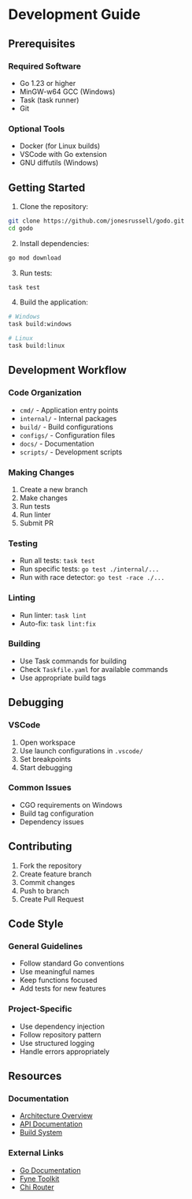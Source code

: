 # Development Guide

## Prerequisites

### Required Software
- Go 1.23 or higher
- MinGW-w64 GCC (Windows)
- Task (task runner)
- Git

### Optional Tools
- Docker (for Linux builds)
- VSCode with Go extension
- GNU diffutils (Windows)

## Getting Started

1. Clone the repository:
```bash
git clone https://github.com/jonesrussell/godo.git
cd godo
```

2. Install dependencies:
```bash
go mod download
```

3. Run tests:
```bash
task test
```

4. Build the application:
```bash
# Windows
task build:windows

# Linux
task build:linux
```

## Development Workflow

### Code Organization
- `cmd/` - Application entry points
- `internal/` - Internal packages
- `build/` - Build configurations
- `configs/` - Configuration files
- `docs/` - Documentation
- `scripts/` - Development scripts

### Making Changes
1. Create a new branch
2. Make changes
3. Run tests
4. Run linter
5. Submit PR

### Testing
- Run all tests: `task test`
- Run specific tests: `go test ./internal/...`
- Run with race detector: `go test -race ./...`

### Linting
- Run linter: `task lint`
- Auto-fix: `task lint:fix`

### Building
- Use Task commands for building
- Check `Taskfile.yaml` for available commands
- Use appropriate build tags

## Debugging

### VSCode
1. Open workspace
2. Use launch configurations in `.vscode/`
3. Set breakpoints
4. Start debugging

### Common Issues
- CGO requirements on Windows
- Build tag configuration
- Dependency issues

## Contributing

1. Fork the repository
2. Create feature branch
3. Commit changes
4. Push to branch
5. Create Pull Request

## Code Style

### General Guidelines
- Follow standard Go conventions
- Use meaningful names
- Keep functions focused
- Add tests for new features

### Project-Specific
- Use dependency injection
- Follow repository pattern
- Use structured logging
- Handle errors appropriately

## Resources

### Documentation
- [Architecture Overview](architecture.md)
- [API Documentation](api/README.md)
- [Build System](build.md)

### External Links
- [Go Documentation](https://golang.org/doc/)
- [Fyne Toolkit](https://developer.fyne.io/)
- [Chi Router](https://go-chi.io/) 